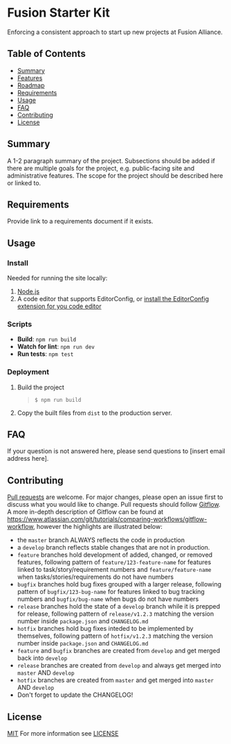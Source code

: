 # Fusion Starter Kit
Enforcing a consistent approach to start up new projects at Fusion Alliance.

## Table of Contents
- [Summary](#summary)
- [Features](#features)
- [Roadmap](#roadmap)
- [Requirements](#requirements)
- [Usage](#usage)
- [FAQ](#faq)
- [Contributing](#contributing)
- [License](#license)

## Summary
A 1-2 paragraph summary of the project. Subsections should be added if there are multiple goals for the project, e.g. public-facing site and administrative features. The scope for the project should be described here or linked to.

## Requirements
Provide link to a requirements document if it exists.

## Usage

### Install
Needed for running the site locally:

1. [Node.js](https://nodejs.org/en/download/)
1. A code editor that supports EditorConfig, or [install the EditorConfig extension for you code editor](https://editorconfig.org/#download)

### Scripts

- **Build**: `npm run build`
- **Watch for lint**: `npm run dev`
- **Run tests**: `npm test`

### Deployment

1. Build the project
   > `$ npm run build`
1. Copy the built files from `dist` to the production server.

## FAQ
If your question is not answered here, please send questions to [insert email address here].

## Contributing
[Pull requests](https://www.atlassian.com/git/tutorials/making-a-pull-request) are welcome. For major changes, please open an issue first to discuss what you would like to change. Pull requests should follow [Gitflow](https://www.atlassian.com/git/tutorials/comparing-workflows/gitflow-workflow). A more in-depth description of Gitflow can be found at https://www.atlassian.com/git/tutorials/comparing-workflows/gitflow-workflow, however the highlights are illustrated below:

* the `master` branch ALWAYS reflects the code in production
* a `develop` branch reflects stable changes that are not in production.
* `feature` branches hold development of added, changed, or removed features, following pattern of `feature/123-feature-name` for features linked to task/story/requirement numbers and `feature/feature-name` when tasks/stories/requirements do not have numbers
* `bugfix` branches hold bug fixes grouped with a larger release, following pattern of `bugfix/123-bug-name` for features linked to bug tracking numbers and `bugfix/bug-name` when bugs do not have numbers
* `release` branches hold the state of a `develop` branch while it is prepped for release, following pattern of `release/v1.2.3` matching the version number inside `package.json` and `CHANGELOG.md`
* `hotfix` branches hold bug fixes inteded to be implemented by themselves, following pattern of `hotfix/v1.2.3` matching the version number inside `package.json` and `CHANGELOG.md`
* `feature` and `bugfix` branches are created from `develop` and get merged back into `develop`
* `release` branches are created from `develop` and always get merged into `master` AND `develop`
* `hotfix` branches are created from `master` and get merged into `master` AND `develop`
* Don't forget to update the CHANGELOG!

## License
[MIT](https://choosealicense.com/licenses/mit/)
For more information see [LICENSE](https://github.com/quicksolutions/starter-kit/blob/master/LICENSE)
